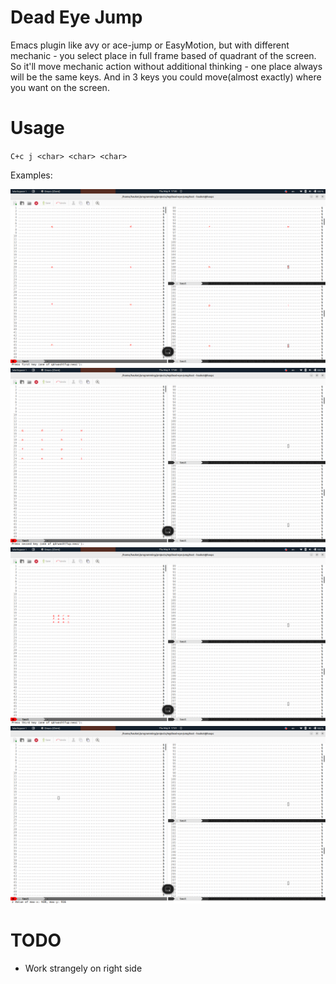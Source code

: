 # Dead Eye Jump

Emacs plugin like avy or ace-jump or EasyMotion, but with different mechanic - you select place in full frame based of quadrant of the screen.
So it'll move mechanic action without additional thinking - one place always will be the same keys.
And in 3 keys you could move(almost exactly) where you want on the screen.

# Usage

`C+c j <char> <char> <char>`

Examples:

![1](./assets/1.png)
![2](./assets/2.png)
![3](./assets/3.png)
![4](./assets/4.png)


# TODO

* Work strangely on right side

